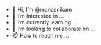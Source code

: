 - 👋 Hi, I’m @manasnikam
- 👀 I’m interested in ...
- 🌱 I’m currently learning ...
- 💞️ I’m looking to collaborate on ...
- 📫 How to reach me ...

<!---
manasnikam/manasnikam is a ✨ special ✨ repository because its `README.md` (this file) appears on your GitHub profile.
You can click the Preview link to take a look at your changes.
--->
